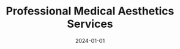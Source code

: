 ---
title: "Professional Medical Aesthetics Services"
description: "Comprehensive medical aesthetics services including Botox, dermal fillers, and personalized consultation by a Board Certified Nurse Practitioner in Boulder, Colorado."
keywords: "Botox Boulder, dermal fillers Boulder, medical aesthetics services, facial rejuvenation, lip enhancement"
date: 2024-01-01
type: "page"
layout: "services"
---